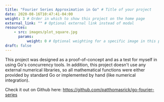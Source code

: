 ```yaml
---
title: "Fourier Series Approximation in Go" # Title of your project
date: 2020-08-16T10:47:41-04:00
weight: 3 # Order in which to show this project on the home page
external_link: "" # Optional external link instead of modal
resources:
    - src: images/plot_square.jpg
      params:
          weight: 0 # Optional weighting for a specific image in this project folder
draft: false
---
```


This project was designed as a proof-of-concept and as a test for myself in using Go's concurrency tools. In addition, this project doesn't use any external numerical libraries, so all mathematical functions were either provided by standard Go or implemented by hand (like numerical integration).

Check it out on Github here: <https://github.com/patthomasrick/go-fourier-series>
